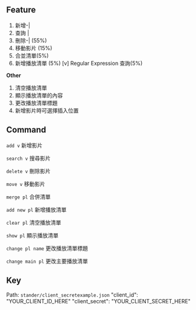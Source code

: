 ## Feature
1. 新增-|
2. 查詢 |
3. 刪除-| (55%)
4. 移動影片 (15%)
5. 合並清單(5%)
6. 新增播放清單 (5%)
[v] Regular Expression 查詢(5%)

**Other**

1. 清空播放清單
2. 顯示播放清單的內容
3. 更改播放清單標題
4. 新增影片時可選擇插入位置

## Command
`add v` 新增影片  

`search v` 搜尋影片  

`delete v` 刪除影片  

`move v` 移動影片  

`merge pl` 合併清單  

`add new pl` 新增播放清單 


`clear pl` 清空播放清單  

`show pl` 顯示播放清單  

`change pl name` 更改播放清單標題  

`change main pl` 更改主要播放清單  

## Key 
Path: `stander/client_secretexample.json` 
"client_id": "YOUR_CLIENT_ID_HERE" 
"client_secret": "YOUR_CLIENT_SECRET_HERE"
